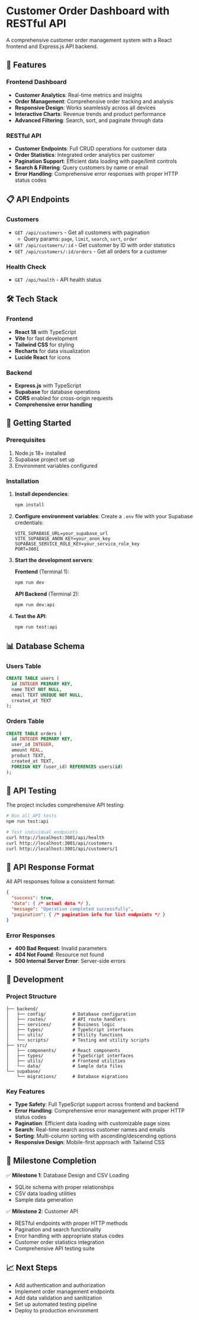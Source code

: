 # Customer Order Dashboard with RESTful API

A comprehensive customer order management system with a React frontend and Express.js API backend.

## 🚀 Features

### Frontend Dashboard
- **Customer Analytics**: Real-time metrics and insights
- **Order Management**: Comprehensive order tracking and analysis
- **Responsive Design**: Works seamlessly across all devices
- **Interactive Charts**: Revenue trends and product performance
- **Advanced Filtering**: Search, sort, and paginate through data

### RESTful API
- **Customer Endpoints**: Full CRUD operations for customer data
- **Order Statistics**: Integrated order analytics per customer
- **Pagination Support**: Efficient data loading with page/limit controls
- **Search & Filtering**: Query customers by name or email
- **Error Handling**: Comprehensive error responses with proper HTTP status codes

## 📋 API Endpoints

### Customers
- `GET /api/customers` - Get all customers with pagination
  - Query params: `page`, `limit`, `search`, `sort`, `order`
- `GET /api/customers/:id` - Get customer by ID with order statistics
- `GET /api/customers/:id/orders` - Get all orders for a customer

### Health Check
- `GET /api/health` - API health status

## 🛠️ Tech Stack

### Frontend
- **React 18** with TypeScript
- **Vite** for fast development
- **Tailwind CSS** for styling
- **Recharts** for data visualization
- **Lucide React** for icons

### Backend
- **Express.js** with TypeScript
- **Supabase** for database operations
- **CORS** enabled for cross-origin requests
- **Comprehensive error handling**

## 🚦 Getting Started

### Prerequisites
1. Node.js 18+ installed
2. Supabase project set up
3. Environment variables configured

### Installation

1. **Install dependencies**:
   ```bash
   npm install
   ```

2. **Configure environment variables**:
   Create a `.env` file with your Supabase credentials:
   ```env
   VITE_SUPABASE_URL=your_supabase_url
   VITE_SUPABASE_ANON_KEY=your_anon_key
   SUPABASE_SERVICE_ROLE_KEY=your_service_role_key
   PORT=3001
   ```

3. **Start the development servers**:
   
   **Frontend** (Terminal 1):
   ```bash
   npm run dev
   ```
   
   **API Backend** (Terminal 2):
   ```bash
   npm run dev:api
   ```

4. **Test the API**:
   ```bash
   npm run test:api
   ```

## 📊 Database Schema

### Users Table
```sql
CREATE TABLE users (
  id INTEGER PRIMARY KEY,
  name TEXT NOT NULL,
  email TEXT UNIQUE NOT NULL,
  created_at TEXT
);
```

### Orders Table
```sql
CREATE TABLE orders (
  id INTEGER PRIMARY KEY,
  user_id INTEGER,
  amount REAL,
  product TEXT,
  created_at TEXT,
  FOREIGN KEY (user_id) REFERENCES users(id)
);
```

## 🧪 API Testing

The project includes comprehensive API testing:

```bash
# Run all API tests
npm run test:api

# Test individual endpoints
curl http://localhost:3001/api/health
curl http://localhost:3001/api/customers
curl http://localhost:3001/api/customers/1
```

## 📱 API Response Format

All API responses follow a consistent format:

```json
{
  "success": true,
  "data": { /* actual data */ },
  "message": "Operation completed successfully",
  "pagination": { /* pagination info for list endpoints */ }
}
```

### Error Responses
- **400 Bad Request**: Invalid parameters
- **404 Not Found**: Resource not found
- **500 Internal Server Error**: Server-side errors

## 🔧 Development

### Project Structure
```
├── backend/
│   ├── config/          # Database configuration
│   ├── routes/          # API route handlers
│   ├── services/        # Business logic
│   ├── types/           # TypeScript interfaces
│   ├── utils/           # Utility functions
│   └── scripts/         # Testing and utility scripts
├── src/
│   ├── components/      # React components
│   ├── types/           # TypeScript interfaces
│   ├── utils/           # Frontend utilities
│   └── data/            # Sample data files
└── supabase/
    └── migrations/      # Database migrations
```

### Key Features
- **Type Safety**: Full TypeScript support across frontend and backend
- **Error Handling**: Comprehensive error management with proper HTTP status codes
- **Pagination**: Efficient data loading with customizable page sizes
- **Search**: Real-time search across customer names and emails
- **Sorting**: Multi-column sorting with ascending/descending options
- **Responsive Design**: Mobile-first approach with Tailwind CSS

## 🎯 Milestone Completion

✅ **Milestone 1**: Database Design and CSV Loading
- SQLite schema with proper relationships
- CSV data loading utilities
- Sample data generation

✅ **Milestone 2**: Customer API
- RESTful endpoints with proper HTTP methods
- Pagination and search functionality
- Error handling with appropriate status codes
- Customer order statistics integration
- Comprehensive API testing suite

## 📈 Next Steps

- Add authentication and authorization
- Implement order management endpoints
- Add data validation and sanitization
- Set up automated testing pipeline
- Deploy to production environment